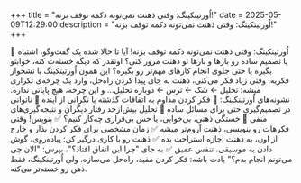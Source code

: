 +++
title = "اُورتینکینگ: وقتی ذهنت نمی‌تونه دکمه توقف بزنه!"
date = 2025-05-09T12:29:00
description = "اُورتینکینگ: وقتی ذهنت نمی‌تونه دکمه توقف بزنه!"
+++

🔄 اُورتینکینگ: وقتی ذهنت نمی‌تونه دکمه توقف بزنه! آیا تا حالا شده یک گفت‌وگو، اشتباه یا تصمیم ساده رو بارها و بارها تو ذهنت مرور کنی؟ اونقدر که دیگه خسته‌ت کنه، خوابتو بگیره یا حتی جلوی انجام کارهای مهم‌تر رو بگیره؟ این همون اُورتینکینگ یا نشخوار فکریه. وقتی زیاد فکر می‌کنی، ذهنت به جای پیدا کردن راه‌حل، وارد یک چرخه‌ی تکراری میشه: تحلیل ← شک ← ترس ← دوباره تحلیل... و این چرخه، هیچ پایانی نداره. نشونه‌های اُورتینکینگ: 🔸 فکر کردن مداوم به اتفاقات گذشته یا نگرانی از آینده 🔸 ناتوانی در تصمیم‌گیری حتی برای مسائل ساده 🔸 تحلیل بیش‌ازحد رفتار دیگران و نتیجه‌گیری‌های منفی 🔸 خستگی ذهنی، بی‌خوابی، یا حس بی‌قراری چه‌کار کنیم؟ ✅ بنویس! وقتی فکرهات رو بنویسی، ذهنت آروم‌تر میشه ✅ زمان مشخصی برای فکر کردن بذار و خارج از اون، به ذهنت اجازه استراحت بده ✅ ذهنت رو با کاری درگیر کن: پیاده‌روی، گوش دادن به موسیقی، تنفس عمیق ✅ به جای "چرا این اتفاق افتاد؟"، بپرس: "الان چی می‌تونم انجام بدم؟" یادت باشه: فکر کردن مفید، راه‌حل می‌سازه. ولی اُورتینکینگ، فقط ذهن رو خسته‌تر می‌کنه.
